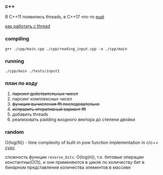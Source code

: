 ### c++

В C++11 появились threads, в C++17 что-то [ещё](https://www.modernescpp.com/index.php/c-core-guidelines-rules-for-concurrency-and-parallelism)

[как работать с thread](https://habr.com/ru/post/182610/)

### compiling

`g++ ./cpp/main.cpp ./cpp/reading_input.cpp -o ./cpp/main`

### running

`./cpp/main ./tests/input1`

### план по коду

1. <s>парсинг действительных чисел</s>
2. парсинг комплексных чисел
3. <s>функция вычисления fft последовательно</s>
4. <s>исправить итеративный вариант fft</s>
5. добавить threads
6. реализовать padding входного вектора до степени двойки

### random

O(log(N)) - time complexity of built-in pow function implementation in c/c++ [сурс](https://discuss.codechef.com/t/built-in-power-function-complexity/8901)

сложность функции `reverse_bits`: O(log(n)), т.к. битовые операции константны(О(1)), и они применяются в цикле по количеству бит в бинарном представлении количества элементов в массиве
